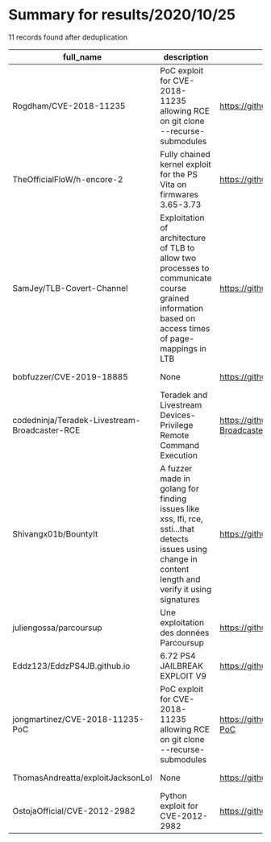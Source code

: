 
# Summary for results/2020/10/25
    
11 records found after deduplication

| full_name | description | html_url | matched_list | matched_count | pushed_at | size | stargazers_count | language | forks_count |
|-----------------------------------------------|---------------------------------------------------------------------------------------------------------------------------------------------------------|------------------------------------------------------------------|---------------------------------------------------|-----------------|---------------------------|--------|--------------------|------------|---------------|
| Rogdham/CVE-2018-11235 | PoC exploit for CVE-2018-11235 allowing RCE on git clone --recurse-submodules | https://github.com/Rogdham/CVE-2018-11235 | ['cve poc', 'cve-2', 'exploit', 'rce', 'rce poc'] | 5 | 2020-10-25 18:46:42+00:00 | 1 | 44 | Shell | 26 |
| TheOfficialFloW/h-encore-2 | Fully chained kernel exploit for the PS Vita on firmwares 3.65-3.73 | https://github.com/TheOfficialFloW/h-encore-2 | ['exploit'] | 1 | 2020-10-25 19:29:01+00:00 | 72 | 247 | C | 34 |
| SamJey/TLB-Covert-Channel | Exploitation of architecture of TLB to allow two processes to communicate course grained information based on access times of page-mappings in LTB | https://github.com/SamJey/TLB-Covert-Channel | ['exploit'] | 1 | 2020-10-25 18:37:33+00:00 | 17 | 0 | C | 0 |
| bobfuzzer/CVE-2019-18885 | None | https://github.com/bobfuzzer/CVE-2019-18885 | ['cve-2'] | 1 | 2020-10-25 07:09:00+00:00 | 41 | 1 | | 4 |
| codedninja/Teradek-Livestream-Broadcaster-RCE | Teradek and Livestream Devices- Privilege Remote Command Execution | https://github.com/codedninja/Teradek-Livestream-Broadcaster-RCE | ['rce'] | 1 | 2020-10-25 01:37:59+00:00 | 5 | 1 | JavaScript | 0 |
| Shivangx01b/BountyIt | A fuzzer made in golang for finding issues like xss, lfi, rce, ssti...that detects issues using change in content length and verify it using signatures | https://github.com/Shivangx01b/BountyIt | ['rce'] | 1 | 2020-10-25 07:42:59+00:00 | 86 | 48 | Go | 11 |
| juliengossa/parcoursup | Une exploitation des données Parcoursup | https://github.com/juliengossa/parcoursup | ['exploit'] | 1 | 2020-10-25 07:33:46+00:00 | 14 | 0 | | 0 |
| Eddz123/EddzPS4JB.github.io | 6.72 PS4 JAILBREAK EXPLOIT V9 | https://github.com/Eddz123/EddzPS4JB.github.io | ['exploit'] | 1 | 2020-10-25 08:05:15+00:00 | 9820 | 0 | HTML | 0 |
| jongmartinez/CVE-2018-11235-PoC | PoC exploit for CVE-2018-11235 allowing RCE on git clone --recurse-submodules | https://github.com/jongmartinez/CVE-2018-11235-PoC | ['cve poc', 'cve-2', 'exploit', 'rce', 'rce poc'] | 5 | 2020-10-25 16:51:31+00:00 | 2 | 0 | | 0 |
| ThomasAndreatta/exploitJacksonLol | None | https://github.com/ThomasAndreatta/exploitJacksonLol | ['exploit'] | 1 | 2020-10-25 17:51:58+00:00 | 2 | 0 | | 0 |
| OstojaOfficial/CVE-2012-2982 | Python exploit for CVE-2012-2982 | https://github.com/OstojaOfficial/CVE-2012-2982 | ['cve-2', 'exploit'] | 2 | 2020-10-25 23:53:20+00:00 | 4 | 1 | Python | 0 |
